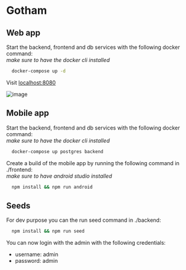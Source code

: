 # Gotham

## Web app

Start the backend, frontend and db services with the following docker command:</br>
<i>make sure to have the docker cli installed</i>

```sh
  docker-compose up -d
```

Visit <a href="http://localhost:8080">localhost:8080</a>

![image](https://user-images.githubusercontent.com/44285344/144260469-0be17de8-45e5-40cb-a4b4-1df5e2425bee.png)

## Mobile app

Start the backend, frontend and db services with the following docker command:</br>
<i>make sure to have the docker cli installed</i>

```sh
  docker-compose up postgres backend
```

Create a build of the mobile app by running the following command in ./frontend:</br>
<i>make sure to have android studio installed</i>

```sh
  npm install && npm run android
```


## Seeds

For dev purpose you can the run seed command in ./backend:

```sh
  npm install && npm run seed
```

You can now login with the admin with the following credentials:

  - username: admin
  - password: admin
